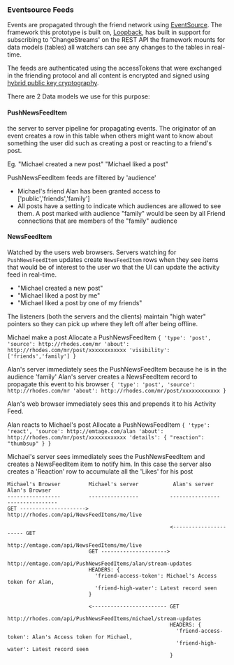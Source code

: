 ### Eventsource Feeds

Events are propagated through the friend network using [EventSource](https://www.w3schools.com/html/html5_serversentevents.asp). The framework this prototype is built on, [Loopback](https://loopback.io/doc/en/lb3/Realtime-server-sent-events.html), has built in support for subscribing to 'ChangeStreams' on the REST API the framework mounts for data models (tables) all watchers can see any changes to the tables in real-time.

The feeds are authenticated using the accessTokens that were exchanged in the friending protocol and all content is encrypted and signed using [hybrid public key cryptography](https://en.wikipedia.org/wiki/Hybrid_cryptosystem).

There are 2 Data models we use for this purpose:

#### PushNewsFeedItem
the server to server pipeline for propagating events. The originator of an event creates a row in this table when others might want to know about something the user did such as creating a post or reacting to a friend's post.

Eg.
	"Michael created a new post"
	"Michael liked a post"

PushNewsFeedItem feeds are filtered by 'audience'
* Michael's friend Alan has been granted access to ['public','friends','family']
* All posts have a setting to indicate which audiences are allowed to see them. A post marked with audience "family" would be seen by all Friend connections that are members of the "family" audience

#### NewsFeedItem
Watched by the users web browsers. Servers watching for `PushNewsFeedItem` updates create `NewsFeedItem` rows when they see items that would be of interest to the user wo that the UI can update the activity feed in real-time.

* "Michael created a new post"
* "Michael liked a post by me"
* "Michael liked a post by one of my friends"

The listeners (both the servers and the clients) maintain "high water" pointers so they can pick up where they left off after being offline.

Michael make a post
	Allocate a PushNewsFeedItem
	```
	{
		'type': 'post',
		'source': http://rhodes.com/mr
		'about': http://rhodes.com/mr/post/xxxxxxxxxxxx
		'visibility': ['friends','family']
	}
	```

Alan's server immediately sees the PushNewsFeedItem because he is in the audience 'family'
	Alan's server creates a NewsFeedItem record to propagate this event to his browser
	```
	{
		'type': 'post',
		'source': http://rhodes.com/mr
		'about': http://rhodes.com/mr/post/xxxxxxxxxxxx
	}
	```

Alan's web browser immediately sees this and prepends it to his Activity Feed.

Alan reacts to Michael's post
	Allocate a PushNewsFeedItem
	```
	{
		'type': 'react',
		'source': http://emtage.com/alan
		'about': http://rhodes.com/mr/post/xxxxxxxxxxxx
		'details': {
			"reaction": "thumbsup"
		}
	}
	```

Michael's server sees immediately sees the PushNewsFeedItem and creates a NewsFeedItem item to notify him. In this case the server also creates a 'Reaction' row to accumulate all the 'Likes' for his post

```
Michael's Browser         Michael's server           Alan's server            Alan's Browser
-----------------         ----------------          ----------------         ----------------
GET --------------------->
http://rhodes.com/api/NewsFeedItems/me/live

                                                    <---------------------- GET
                                                                            http://emtage.com/api/NewsFeedItems/me/live
                          GET --------------------->
                          http://emtage.com/api/PushNewsFeedItems/alan/stream-updates
                          HEADERS: {
                            'friend-access-token': Michael's Access token for Alan,
                            'friend-high-water': Latest record seen
                          }

                          <------------------------ GET
                                                    http://rhodes.com/api/PushNewsFeedItems/michael/stream-updates
                                                    HEADERS: {
                                                      'friend-access-token': Alan's Access token for Michael,
                                                      'friend-high-water': Latest record seen
                                                    }
```

